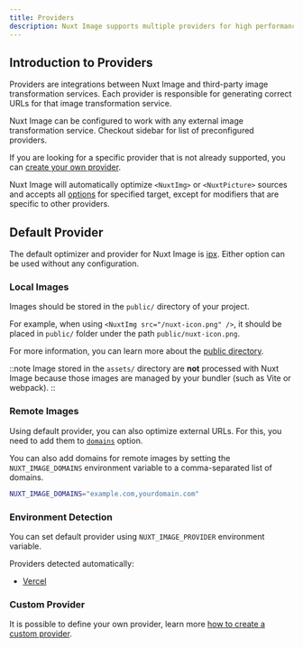 ```yaml
---
title: Providers
description: Nuxt Image supports multiple providers for high performances.
---
```


## Introduction to Providers

Providers are integrations between Nuxt Image and third-party image transformation services. Each provider is responsible for generating correct URLs for that image transformation service.

Nuxt Image can be configured to work with any external image transformation service. Checkout sidebar for list of preconfigured providers.

If you are looking for a specific provider that is not already supported, you can [create your own provider](/advanced/custom-provider).

Nuxt Image will automatically optimize `<NuxtImg>` or `<NuxtPicture>` sources and accepts all [options](/get-started/configuration) for specified target, except for modifiers that are specific to other providers.

## Default Provider

The default optimizer and provider for Nuxt Image is [ipx](/providers/ipx). Either option can be used without any configuration.

### Local Images

Images should be stored in the `public/` directory of your project.

For example, when using `<NuxtImg src="/nuxt-icon.png" />`, it should be placed in `public/` folder under the path `public/nuxt-icon.png`.

For more information, you can learn more about the [public directory](https://nuxt.com/docs/guide/directory-structure/public).

::note
Image stored in the `assets/` directory are **not** processed with Nuxt Image because those images are managed by your bundler (such as Vite or webpack).
::

### Remote Images

Using default provider, you can also optimize external URLs. For this, you need to add them to [`domains`](/get-started/configuration#domains) option.

You can also add domains for remote images by setting the `NUXT_IMAGE_DOMAINS` environment variable to a comma-separated list of domains.

```bash
NUXT_IMAGE_DOMAINS="example.com,yourdomain.com"
```

### Environment Detection

You can set default provider using `NUXT_IMAGE_PROVIDER` environment variable.

Providers detected automatically:
- [Vercel](/providers/vercel)

### Custom Provider

It is possible to define your own provider, learn more [how to create a custom provider](/advanced/custom-provider).
